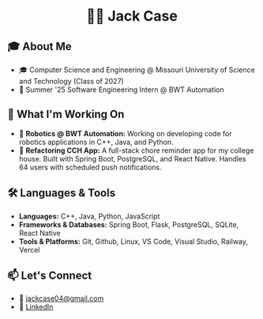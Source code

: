 <h1 align="center">🧑‍💻 Jack Case</h1>

## 🎓 About Me

- 🎓 Computer Science and Engineering @ Missouri University of Science and Technology (Class of 2027)  
- 💼 Summer '25 Software Engineering Intern @ BWT Automation  

## 🚀 What I'm Working On

- 🤖 **Robotics @ BWT Automation:** Working on developing code for robotics applications in C++, Java, and Python.
- 📱 **Refactoring CCH App:** A full-stack chore reminder app for my college house. Built with Spring Boot, PostgreSQL, and React Native. Handles 64 users with scheduled push notifications.

## 🛠️ Languages & Tools

- **Languages:** C++, Java, Python, JavaScript
- **Frameworks & Databases:** Spring Boot, Flask, PostgreSQL, SQLite, React Native
- **Tools & Platforms:** Git, Github, Linux, VS Code, Visual Studio, Railway, Vercel

## 📫 Let's Connect

- 📧 jackcase04@gmail.com
- 💼 [LinkedIn](https://www.linkedin.com/in/Jack-Case04/)
